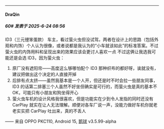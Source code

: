 ﻿
*****

####  DraQin  
##### 60#       发表于 2025-6-24 08:56

ID3（三元锂笨蛋款） 车主，看过萤火虫但没试驾，两者在设计上的思路（包括外观和内饰）个人认为很像，或者说都是我认为的“小车就该如此”的标准答案。不过萤火虫的内饰用料和呈现出来的效果应该会更讨人喜欢一点
不过这俩让我选我可能还是会选 ID3，因为萤火虫：
1. 原厂没有遮阳帘——高度这么够哪怕配个 ID3 那种织布的都好呀，诶就没有，建议把做出这个决定的人直接开掉
2. 后排有点太挤——虽然我基本是一个人开，但还是时不时会拉一些朋友同事，ID3 的话第二排塞三个人虽然不好坐但确实是可行的，而萤火虫是真的基本不 OK，可能只有小朋友和狗坐得开心
3. 萤火虫车机的设计风格我很喜欢，但是功能实在少到令人发指的同时还没有 CarPlay 就实在让人无法理解。顺便对各车厂说一声，没能力做好车机你就老老实实把 CarPlay 吐出来，真的不丢人

—— 来自 OPPO PKC110, Android 15, [鹅球](https://www.pgyer.com/xfPejhuq) v3.5.99-alpha

